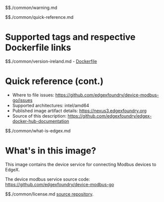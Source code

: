 $$./common/warning.md

$$./common/quick-reference.md

# Supported tags and respective Dockerfile links

$$./common/version-ireland.md
        - [Dockerfile](https://github.com/edgexfoundry/device-modbus-go/blob/v1.3.2/Dockerfile)

# Quick reference (cont.)

- Where to file issues: https://github.com/edgexfoundry/device-modbus-go/issues
- Supported architectures: intel/amd64
- Published image artifact details: https://nexus3.edgexfoundry.org
- Source of this description: https://github.com/edgexfoundry/edgex-docker-hub-documentation

$$./common/what-is-edgex.md

# What's in this image?

This image contains the device service for connecting Modbus devices to EdgeX.

The device modbus service source code: <https://github.com/edgexfoundry/device-modbus-go>

$$./common/license.md
[source repository](https://github.com/edgexfoundry/device-modbus-go/blob/v1.3.2/Attribution.txt).
